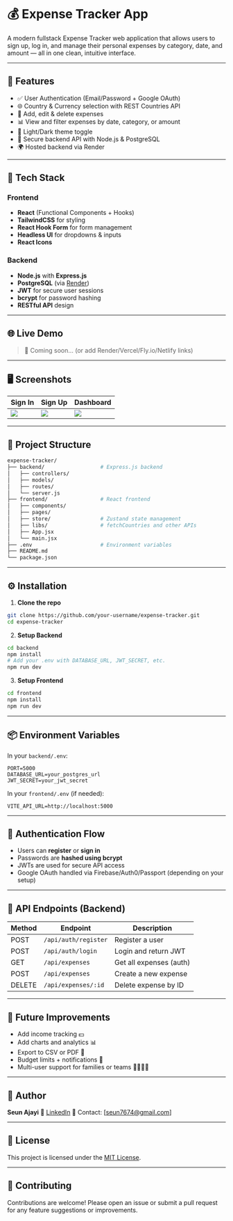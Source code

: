 # 💰 Expense Tracker App

A modern fullstack Expense Tracker web application that allows users to sign up, log in, and manage their personal expenses by category, date, and amount — all in one clean, intuitive interface.

---

## 🚀 Features

* ✅ User Authentication (Email/Password + Google OAuth)
* 🌐 Country & Currency selection with REST Countries API
* 📅 Add, edit & delete expenses
* 📊 View and filter expenses by date, category, or amount
* 🌃 Light/Dark theme toggle
* 🔐 Secure backend API with Node.js & PostgreSQL
* 🌍 Hosted backend via Render

---

## 🧰 Tech Stack

### Frontend

* **React** (Functional Components + Hooks)
* **TailwindCSS** for styling
* **React Hook Form** for form management
* **Headless UI** for dropdowns & inputs
* **React Icons**

### Backend

* **Node.js** with **Express.js**
* **PostgreSQL** (via [Render](https://render.com))
* **JWT** for secure user sessions
* **bcrypt** for password hashing
* **RESTful API** design

---

## 🌐 Live Demo

> 🔗 Coming soon... (or add Render/Vercel/Fly.io/Netlify links)

---

## 🖥️ Screenshots

| Sign In                       | Sign Up                       | Dashboard                        |
| ----------------------------- | ----------------------------- | -------------------------------- |
| ![](./screenshots/signin.png) | ![](./screenshots/signup.png) | ![](./screenshots/dashboard.png) |

---

## 📁 Project Structure

```bash
expense-tracker/
├── backend/                  # Express.js backend
│   ├── controllers/
│   ├── models/
│   ├── routes/
│   └── server.js
├── frontend/                 # React frontend
│   ├── components/
│   ├── pages/
│   ├── store/                # Zustand state management
│   ├── libs/                 # fetchCountries and other APIs
│   ├── App.jsx
│   └── main.jsx
├── .env                      # Environment variables
├── README.md
└── package.json
```

---

## ⚙️ Installation

1. **Clone the repo**

```bash
git clone https://github.com/your-username/expense-tracker.git
cd expense-tracker
```

2. **Setup Backend**

```bash
cd backend
npm install
# Add your .env with DATABASE_URL, JWT_SECRET, etc.
npm run dev
```

3. **Setup Frontend**

```bash
cd frontend
npm install
npm run dev
```

---

## 📦 Environment Variables

In your `backend/.env`:

```env
PORT=5000
DATABASE_URL=your_postgres_url
JWT_SECRET=your_jwt_secret
```

In your `frontend/.env` (if needed):

```env
VITE_API_URL=http://localhost:5000
```

---

## 🔐 Authentication Flow

* Users can **register** or **sign in**
* Passwords are **hashed using bcrypt**
* JWTs are used for secure API access
* Google OAuth handled via Firebase/Auth0/Passport (depending on your setup)

---

## 📝 API Endpoints (Backend)

| Method | Endpoint             | Description             |
| ------ | -------------------- | ----------------------- |
| POST   | `/api/auth/register` | Register a user         |
| POST   | `/api/auth/login`    | Login and return JWT    |
| GET    | `/api/expenses`      | Get all expenses (auth) |
| POST   | `/api/expenses`      | Create a new expense    |
| DELETE | `/api/expenses/:id`  | Delete expense by ID    |

---

## 🧠 Future Improvements

* Add income tracking 💵
* Add charts and analytics 📊
* Export to CSV or PDF 🧾
* Budget limits + notifications 🚨
* Multi-user support for families or teams 👨‍👩‍👧‍👦

---

## 👤 Author

**Seun Ajayi**
🔗 [LinkedIn](https://www.linkedin.com/in/oluwaseun-ajayi-sam/)
📧 Contact: \[seun7674@gmail.com]

---

## 📜 License

This project is licensed under the [MIT License](LICENSE).

---

## 💬 Contributing

Contributions are welcome! Please open an issue or submit a pull request for any feature suggestions or improvements.
